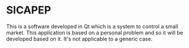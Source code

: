 # SICAPEP
This is a software developed in Qt which is a system to control a small market. This application is based on a personal problem and so it will be developed based on it. It's not applicable to a generic case.
